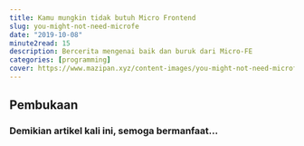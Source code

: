 ```yaml
---
title: Kamu mungkin tidak butuh Micro Frontend
slug: you-might-not-need-microfe
date: "2019-10-08"
minute2read: 15
description: Bercerita mengenai baik dan buruk dari Micro-FE
categories: [programming]
cover: https://www.mazipan.xyz/content-images/you-might-not-need-microfe/microfe.png
---
```


## Pembukaan


### Demikian artikel kali ini, semoga bermanfaat...
